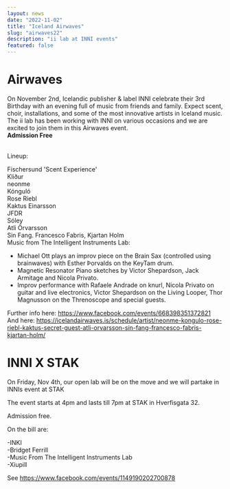 ```yaml
---
layout: news
date: "2022-11-02"
title: "Iceland Airwaves"
slug: "airwaves22"
description: "ii lab at INNI events"
featured: false
---
```


<script>
import CaptionedImage from "../../components/Images/CaptionedImage.svelte"
</script>

# Airwaves  

On November 2nd, Icelandic publisher & label INNI celebrate their 3rd Birthday with an evening full of music from friends and family. Expect scent, choir, installations, and some of the most innovative artists in Iceland music. The ii lab has been working with INNI on various occasions and we are excited to join them in this Airwaves event.
<br>
**Admission Free**    
<br>

Lineup:  

Fischersund 'Scent Experience'  
Kliður  
neonme  
Kónguló  
Rose Riebl   
Kaktus Einarsson   
JFDR  
Sóley  
Atli Örvarsson   
Sin Fang. Francesco Fabris, Kjartan Holm  
Music from The Intelligent Instruments Lab:
- Michael Ott plays an improv piece on the Brain Sax (controlled using brainwaves) with Esther Þorvalds on the KeyTam drum.
- Magnetic Resonator Piano sketches by Victor Shepardson, Jack Armitage and Nicola Privato.
- Improv performance with Rafaele Andrade on knurl, Nicola Privato on guitar and live electronics, Victor Shepardson on the Living Looper, Thor Magnusson on the Threnoscope and special guests.

Further info here: https://www.facebook.com/events/668398351372821  
And here: https://icelandairwaves.is/schedule/artist/neonme-kongulo-rose-riebl-kaktus-secret-guest-atli-orvarsson-sin-fang-francesco-fabris-kjartan-holm/  

<CaptionedImage
src="news/inni.jpg"
alt="Inni event at Idno"
caption="Advert for Inni's event at Idno"/>

# INNI X STAK  

On Friday, Nov 4th, our open lab will be on the move and we will partake in INNIs event at STAK

The event starts at 4pm and lasts till 7pm at STAK in Hverfisgata 32. 

Admission free.

On the bill are:

-INKI  
-Bridget Ferrill   
-Music From The Intelligent Instruments Lab  
-Xiupill  

See https://www.facebook.com/events/1149190202700878

<br>
<CaptionedImage
src="news/stak.png"
alt="Inni event at Stak"
caption="A flyer for Inni's event at Stak"/>
<br />
